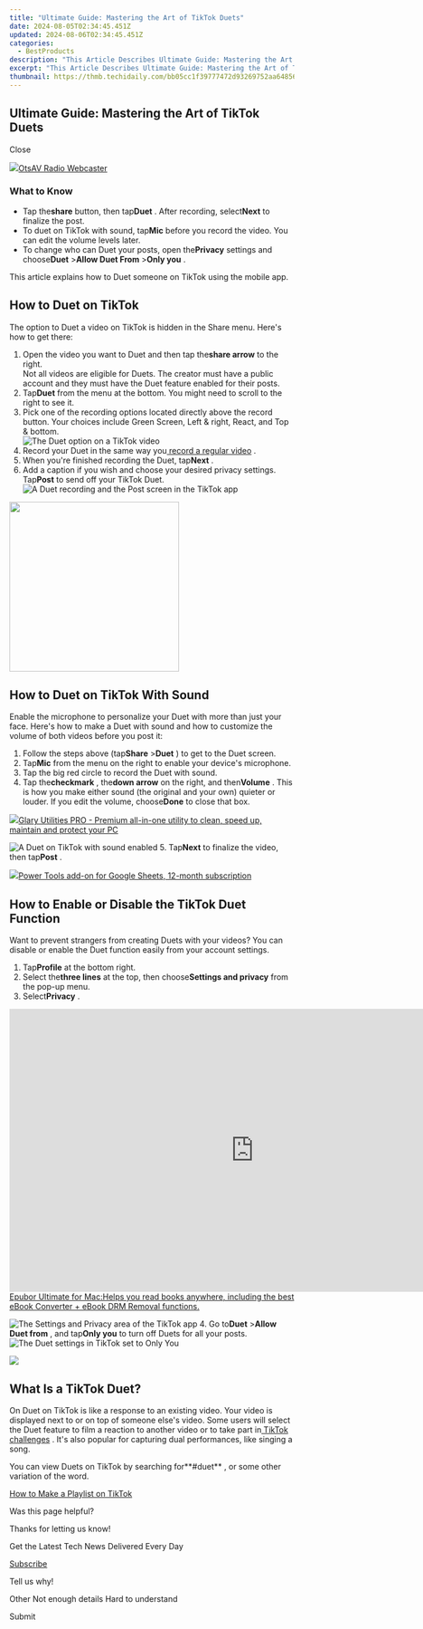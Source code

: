 ```yaml
---
title: "Ultimate Guide: Mastering the Art of TikTok Duets"
date: 2024-08-05T02:34:45.451Z
updated: 2024-08-06T02:34:45.451Z
categories:
  - BestProducts
description: "This Article Describes Ultimate Guide: Mastering the Art of TikTok Duets"
excerpt: "This Article Describes Ultimate Guide: Mastering the Art of TikTok Duets"
thumbnail: https://thmb.techidaily.com/bb05cc1f39777472d93269752aa648567cff43de237a4feeb628da33c12d9648.jpg
---
```


## Ultimate Guide: Mastering the Art of TikTok Duets

Close 

<!-- affiliate ads begin -->
<a href="https://otszone.ots7.com/order/checkout.php?PRODS=4713322&QTY=1&AFFILIATE=108875&CART=1"><img src="https://green.ots7.com/screenshots/OtsAV/OtsAVRadio1.90-300x188.jpg" border="0">OtsAV Radio Webcaster</a>
<!-- affiliate ads end -->
###  What to Know

* Tap the**share** button, then tap**Duet** . After recording, select**Next** to finalize the post.
* To duet on TikTok with sound, tap**Mic** before you record the video. You can edit the volume levels later.
* To change who can Duet your posts, open the**Privacy** settings and choose**Duet** \>**Allow Duet From** \>**Only you** .

 This article explains how to Duet someone on TikTok using the mobile app.

## How to Duet on TikTok 

 The option to Duet a video on TikTok is hidden in the Share menu. Here's how to get there:

1. Open the video you want to Duet and then tap the**share arrow** to the right.  
 Not all videos are eligible for Duets. The creator must have a public account and they must have the Duet feature enabled for their posts.
2. Tap**Duet** from the menu at the bottom. You might need to scroll to the right to see it.
3. Pick one of the recording options located directly above the record button. Your choices include Green Screen, Left & right, React, and Top & bottom.  
![The Duet option on a TikTok video](https://www.lifewire.com/thmb/CGJmcYM5JljoRW7wyZz00j3sSJU=/1500x0/filters:no_upscale():max_bytes(150000):strip_icc():format(webp)/duet-tiktok-video-8ad906883752400e9136a3c4414caf10.png)
4. Record your Duet in the same way you[ record a regular video](https://www.lifewire.com/how-to-make-a-tiktok-video-4780699) .
5. When you're finished recording the Duet, tap**Next** .
6. Add a caption if you wish and choose your desired privacy settings. Tap**Post** to send off your TikTok Duet.  
![A Duet recording and the Post screen in the TikTok app](https://www.lifewire.com/thmb/rB8w4W6HiTZGDsZLLajAZBVtJrg=/1500x0/filters:no_upscale():max_bytes(150000):strip_icc():format(webp)/post-tiktok-duet-5eff9b0aeb644af88ec32bf90946fce9.png)

<!-- affiliate ads begin -->
<a href="https://natural-cycles.sjv.io/c/5597632/2072199/17885" target="_top" id="2072199"><img src="//a.impactradius-go.com/display-ad/17885-2072199" border="0" alt="" width="300" height="300"/></a><img height="0" width="0" src="https://imp.pxf.io/i/5597632/2072199/17885" style="position:absolute;visibility:hidden;" border="0" />
<!-- affiliate ads end -->
##  How to Duet on TikTok With Sound 

 Enable the microphone to personalize your Duet with more than just your face. Here's how to make a Duet with sound and how to customize the volume of both videos before you post it:

1. Follow the steps above (tap**Share** \>**Duet** ) to get to the Duet screen.
2. Tap**Mic** from the menu on the right to enable your device's microphone.
3. Tap the big red circle to record the Duet with sound.
4. Tap the**checkmark** , the**down arrow** on the right, and then**Volume** . This is how you make either sound (the original and your own) quieter or louder. If you edit the volume, choose**Done** to close that box.  
<!-- affiliate ads begin -->
<a href="https://order.glarysoft.com/order/checkout.php?PRODS=4535075&QTY=1&AFFILIATE=108875&CART=1"><img src="https://secure.avangate.com/images/merchant/6734fa703f6633ab896eecbdfad8953a/products/GU-500_672.png" border="0">Glary Utilities PRO -  Premium all-in-one utility to clean, speed up, maintain and protect your PC</a>
<!-- affiliate ads end -->
![A Duet on TikTok with sound enabled](https://www.lifewire.com/thmb/OJUiUKRTEy0ONwxe5Bfe2V3CzXg=/1500x0/filters:no_upscale():max_bytes(150000):strip_icc():format(webp)/duet-tiktok-with-sound-21af30a4e84942f6b50a9010fa01658f.png)
5. Tap**Next** to finalize the video, then tap**Post** .

<!-- affiliate ads begin -->
<a href="https://secure.2checkout.com/order/checkout.php?PRODS=4721564&QTY=1&AFFILIATE=108875&CART=1"><img src="https://secure.avangate.com/images/merchant/c14a8df1e1b4d5297e9cb30cb34d5a00/products/copy_power-tools-48.png" border="0">Power Tools add-on for Google Sheets, 12-month subscription</a>
<!-- affiliate ads end -->
##  How to Enable or Disable the TikTok Duet Function 

 Want to prevent strangers from creating Duets with your videos? You can disable or enable the Duet function easily from your account settings.

1. Tap**Profile** at the bottom right.
2. Select the**three lines** at the top, then choose**Settings and privacy** from the pop-up menu.
3. Select**Privacy** .  
<!-- affiliate ads begin -->
<a href="https://secure.2checkout.com/order/checkout.php?PRODS=4599952&QTY=1&AFFILIATE=108875&CART=1"><iframe width="864" height="500" src="https://www.youtube.com/embed/jVnfr5HudQw" title="The Latest and Easiest Solution to Remove Kindle DRM on Windows (without Degrading)" frameborder="0" allow="accelerometer; autoplay; clipboard-write; encrypted-media; gyroscope; picture-in-picture; web-share" referrerpolicy="strict-origin-when-cross-origin" allowfullscreen></iframe>Epubor Ultimate for Mac:Helps you read books anywhere, including the best eBook Converter + eBook DRM Removal functions.</a>
<!-- affiliate ads end -->
![The Settings and Privacy area of the TikTok app](https://www.lifewire.com/thmb/O2fdXzcXo3TVLdl4uDe5hJrYpgw=/1500x0/filters:no_upscale():max_bytes(150000):strip_icc():format(webp)/tiktok-settings-privacy-911376052d4d4e2aba04f1d32f013e56.png)
4. Go to**Duet** \>**Allow Duet from** , and tap**Only you** to turn off Duets for all your posts.  
![The Duet settings in TikTok set to Only You](https://www.lifewire.com/thmb/TXH4DXh8s7ubkch2U1xHf59Umr0=/1500x0/filters:no_upscale():max_bytes(150000):strip_icc():format(webp)/tiktok-duet-settings-00ae3709cf184083b1bc9f5494ff61eb.png)

<!-- affiliate ads begin -->
<a href="https://secure.2checkout.com/order/checkout.php?PRODS=35038891&QTY=1&AFFILIATE=108875&CART=1"><img src="https://www.dupinout.com/wp-content/uploads/2021/12/DupInOut-New-Duplicate-Scan-Tab.png" border="0"></a>
<!-- affiliate ads end -->
## What Is a TikTok Duet? 

 On Duet on TikTok is like a response to an existing video. Your video is displayed next to or on top of someone else's video. Some users will select the Duet feature to film a reaction to another video or to take part in[ TikTok challenges](https://www.lifewire.com/what-is-a-tiktok-challenge-4782176) . It's also popular for capturing dual performances, like singing a song.

 You can view Duets on TikTok by searching for**#duet** , or some other variation of the word.

[ How to Make a Playlist on TikTok ](https://www.lifewire.com/make-tiktok-playlist-6503063) 

Was this page helpful?

Thanks for letting us know!

 Get the Latest Tech News Delivered Every Day

[ Subscribe ](https://www.lifewire.com/#) 

Tell us why!

 Other  Not enough details  Hard to understand 

 Submit 

<ins class="adsbygoogle"
     style="display:block"
     data-ad-format="autorelaxed"
     data-ad-client="ca-pub-7571918770474297"
     data-ad-slot="1223367746"></ins>



<ins class="adsbygoogle"
     style="display:block"
     data-ad-client="ca-pub-7571918770474297"
     data-ad-slot="8358498916"
     data-ad-format="auto"
     data-full-width-responsive="true"></ins>
